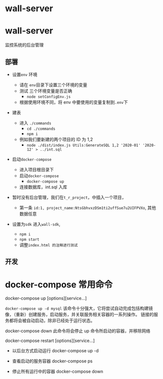 # wall-server

# wall-server

监控系统的后台管理

## 部署

- 设置`env` 环境

  - 请在 `env`目录下设置三个环境的变量
  - 测试 三个环境变量是否正确
    - `node setConfigEnv.js`
  - 根据使用环境不同，将 env 中要使用的变量复制到`.env`下

* 建表

  - 进入 `./commands`
    - `cd ./commands`
    - `npm i`
  - 例如我们要新建的两个项目的 ID 为 1,2
    - `node ./dist/index.js Utils:GenerateSQL 1,2 '2020-01' '2020-12' > ../int.sql`

* 启动`docker-compose`

  - 进入项目根目录下
  - 启动`docker-compose`
    - `docker-compose up`
  - 连接数据库，int.sql 入库

* 暂时没有后台管理，我们在`t_r_project`，中插入一个项目，

  - 第一条 `id:1, project_name:NtsGbhvxzDSm1ti2uffSue7u2UIFPVXo`, 其他数据任意

* 设置为`sdk`
  进入`wall-sdk`,
  - `npm i`
  - `npm start`
  - 调整`index.html 的注释进行测试`

## 开发

# docker-compose 常用命令

docker-compose up [options][service...]

`docker-compose up -d mysql`
该命令十分强大，它将尝试自动完成包括构建镜像，（重新）创建服务，启动服务，并关联服务相关容器的一系列操作。
链接的服务都将会被自动启动，除非已经处于运行状态。

docker-compose down
此命令将会停止 up 命令所启动的容器，并移除网络

docker-compose restart [options][service...]

- 以后台方式启动运行
  docker-compose up -d

- 查看启动的服务容器
  docker-compose ps

* 停止所有运行中的容器
  docker-compose down
